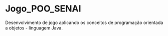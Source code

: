 # Jogo_POO_SENAI
Desenvolvimento de jogo aplicando os conceitos de programação orientada a objetos - linguagem Java.
